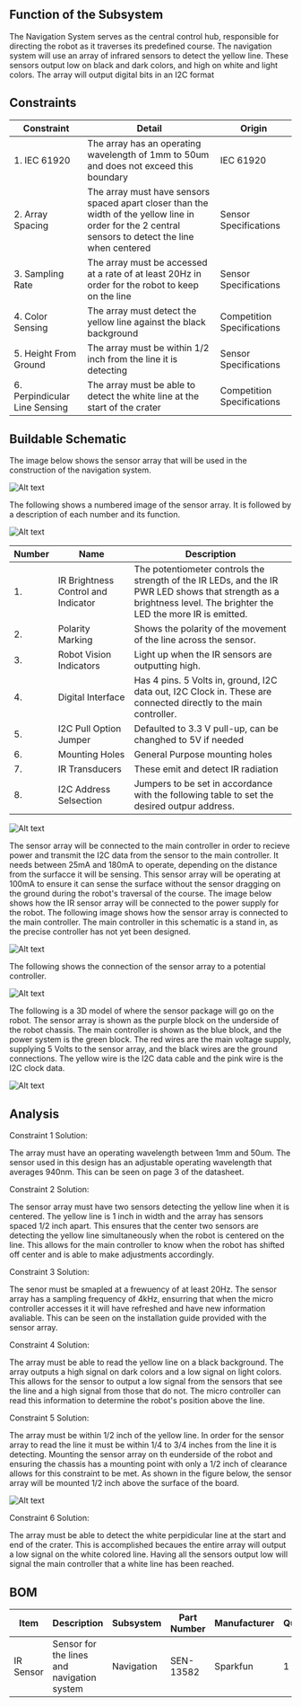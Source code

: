 ## Function of the Subsystem

The Navigation System serves as the central control hub, responsible for directing the robot as it traverses its predefined course.
The navigation system will use an array of infrared sensors to detect the yellow line. These sensors output low on black and dark colors, and high on white and light colors. The array will output digital bits in an I2C format

## Constraints

| Constraint | Detail | Origin |
|------------|--------|--------|
| 1. IEC 61920 | The array has an operating wavelength of 1mm to 50um and does not exceed this boundary | IEC 61920 |
| 2. Array Spacing | The array must have sensors spaced apart closer than the width of the yellow line in order for the 2 central sensors to detect the line when centered | Sensor Specifications |
| 3. Sampling Rate | The array must be accessed at a rate of at least 20Hz in order for the robot to keep on the line | Sensor Specifications |
| 4. Color Sensing | The array must detect the yellow line against the black background | Competition Specifications |
| 5. Height From Ground | The array must be within 1/2 inch from the line it is detecting | Sensor Specifications |
| 6. Perpindicular Line Sensing | The array must be able to detect the white line at the start of the crater | Competition Specifications |

## Buildable Schematic

The image below shows the sensor array that will be used in the construction of the navigation system. 

![Alt text](https://github.com/cebttu/CapstoneTeam1/blob/aConorOrr-signoff-Navigation/Documentation/Signoffs/NavSystem/Sensor%20Array.jpg)

The following shows a numbered image of the sensor array. It is followed by a description of each number and its function.

![Alt text](https://github.com/cebttu/CapstoneTeam1/blob/aConorOrr-signoff-Navigation/Documentation/Signoffs/NavSystem/Sensor_Overview_numbers.png)

| Number | Name | Description |
|--------|------|-------------|
| 1. | IR Brightness Control and Indicator | The potentiometer controls the strength of the IR LEDs, and the IR PWR LED shows that strength as a brightness level. The brighter the LED the more IR is emitted. |
| 2. | Polarity Marking | Shows the polarity of the movement of the line across the sensor. |
| 3. | Robot Vision Indicators | Light up when the IR sensors are outputting high. |
| 4. | Digital Interface | Has 4 pins. 5 Volts in, ground, I2C data out, I2C Clock in. These are connected directly to the main controller. |
| 5. | I2C Pull Option Jumper | Defaulted to 3.3 V pull-up, can be changhed to 5V if needed |
| 6. | Mounting Holes | General Purpose mounting holes |
| 7. | IR Transducers | These emit and detect IR radiation |
| 8. | I2C Address Selsection | Jumpers to be set in accordance with the following table to set the desired outpur address. |

![Alt text](https://github.com/cebttu/CapstoneTeam1/blob/aConorOrr-signoff-Navigation/Documentation/Signoffs/NavSystem/I2C%20Address%20Table.png)



The sensor array will be connected to the main controller in order to recieve power and transmit the I2C data from the sensor to the main controller. It needs between 25mA and 180mA to operate, depending on the distance from the surfacce it will be sensing. This sensor array will be operating at 100mA to ensure it can sense the surface without the sensor dragging on the ground during the robot's traversal of the course. The image below shows how the IR sensor array will be connected to the power supply for the robot. The following image shows how the sensor array is connected to the main controller. The main controller in this schematic is a stand in, as the precise controller has not yet been designed.

![Alt text](https://github.com/cebttu/CapstoneTeam1/blob/aConorOrr-signoff-Navigation/Documentation/Signoffs/NavSystem/IR%20to%20MC%20Connections%20KiCad.png)

The following shows the connection of the sensor array to a potential controller. 

![Alt text](https://github.com/cebttu/CapstoneTeam1/blob/aConorOrr-signoff-Navigation/Documentation/Signoffs/NavSystem/Sensor%20Array%20Connections.jpg)

The following is a 3D model of where the sensor package will go on the robot. The sensor array is shown as the purple block on the underside of the robot chassis. The main controller is shown as the blue block, and the power system is the green block. The red wires are the main voltage supply, supplying 5 Volts to the sensor array, and the black wires are the ground connections. The yellow wire is the I2C data cable and the pink wire is the I2C clock data. 

![Alt text](https://github.com/cebttu/CapstoneTeam1/blob/aConorOrr-signoff-Navigation/Documentation/Signoffs/NavSystem/3D%20Model%20Nav%20Sys.png)

## Analysis

Constraint 1 Solution: 

The array must have an operating wavelength between 1mm and 50um. The sensor used in this design has an adjustable operating wavelength that averages 940nm. This can be seen on page 3 of the datasheet.

Constraint 2 Solution:

The sensor array must have two sensors detecting the yellow line when it is centered. The yellow line is 1 inch in width and the array has sensors spaced 1/2 inch apart. This ensures that the center two sensors are detecting the yellow line simultaneously when the robot is centered on the line. This allows for the main controller to know when the robot has shifted off center and is able to make adjustments accordingly.

Constraint 3 Solution:

The senor must be smapled at a frewuency of at least 20Hz. The sensor array has a sampling frequency of 4kHz, ensurring that when the micro controller accesses it it will have refreshed and have new information avaliable. This can be seen on the installation guide provided with the sensor array.

Constraint 4 Solution:

The array must be able to read the yellow line on a black background. The array outputs a high signal on dark colors and a low signal on light colors. This allows for the sensor to output a low signal from the sensors that see the line and a high signal from those that do not. The micro controller can read this information to determine the robot's position above the line.

Constraint 5 Solution:

The array must be within 1/2 inch of the yellow line. In order for the sensor array to read the line it must be within 1/4 to 3/4 inches from the line it is detecting. Mounting the sensor array on th eunderside of the robot and ensuring the chassis has a mounting point with only a 1/2 inch of clearance allows for this constraint to be met. As shown in the figure below, the sensor array will be mounted 1/2 inch above the surface of the board.

![Alt text](https://github.com/cebttu/CapstoneTeam1/blob/aConorOrr-signoff-Navigation/Documentation/Signoffs/NavSystem/3D%20Model%20Front.png)

Constraint 6 Solution:

The array must be able to detect the white perpidicular line at the start and end of the crater. This is accomplished becaues the entire array will output a low signal on the white colored line. Having all the sensors output low will signal the main controller that a white line has been reached.

## BOM

|  Item  |  Description  | Subsystem | Part Number | Manufacturer | Quantity | Price | Total Price |
|--------|---------------|-----------|-------------|--------------|----------|-------|-------------|
| IR Sensor | Sensor for the lines and navigation system | Navigation | SEN-13582 | Sparkfun | 1 | 34.50 | 34.50 |
